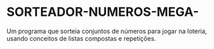 # SORTEADOR-NUMEROS-MEGA-
Um programa que sorteia conjuntos de números para jogar na loteria, usando conceitos de listas compostas e repetições. 
